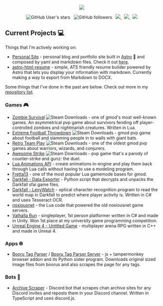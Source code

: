 <p align="center">
  <img src="https://skillicons.dev/icons?perline=12&i=ts,js,python,cs,cpp,c,java,php,lua,html,css,nodejs,react,vue,svelte,ember,astro,next,express,laravel,django,postgresql,mongo,aws" />
</p>

<p align="center">
  <img alt="GitHub User's stars" src="https://img.shields.io/github/stars/jetboom">
  &nbsp;
  <img alt="GitHub followers" src="https://img.shields.io/github/followers/jetboom">
  &nbsp;
  <a href="https://average.website">
    <img src="https://img.shields.io/badge/website-000000?logo=About.me&logoColor=white" />
  </a>
  &nbsp;
  <a href="https://www.linkedin.com/in/wmoo/">
    <img src="https://img.shields.io/badge/LinkedIn-0077B5?logo=linkedin&logoColor=white" />
  </a>
  &nbsp;
  <a href="https://www.instagram.com/regalartenjoyer">
    <img src="https://img.shields.io/badge/Instagram-E4405F?logo=instagram&logoColor=white" />
  </a>
</p>

## Current Projects :computer:

Things that I'm actively working on:

* [Personal Site](https://github.com/JetBoom/personal-site) - personal blog and portfolio site built in [Astro](https://github.com/withastro/astro) 🚀 and composed by yaml and markdown files. Check it out [here](https://average.website).
* [astro-html-resume](https://github.com/JetBoom/astro-html-resume) - simple, ATS friendly resume builder powered by Astro that lets you display your information with markdown. Currently making a way to export from Markdown to DOCX.

Some things that I've done in the past are below. Check out more in my [repository list](https://github.com/JetBoom?tab=repositories&q=&type=&language=&sort=stargazers).

### Games 🎮

* [Zombie Survival](https://github.com/JetBoom/zombiesurvival) ![Steam Downloads](https://img.shields.io/steam/downloads/105462463?logo=steam&color=black) - one of gmod's most well-known games. An asymmetrical pvp game about survivors fending off player-controlled zombies and nightmarish creatures. Written in Lua.
* [Extreme Football Throwdown](https://github.com/JetBoom/extremefootballthrowdown) ![Steam Downloads](https://img.shields.io/steam/downloads/104625632?logo=steam&color=black) - gmod pvp game about football and slamming people in to walls with giant bats.
* [Retro Team Play](https://github.com/JetBoom/retroteamplay) ![Steam Downloads](https://img.shields.io/steam/downloads/192091596?logo=steam&color=black) - one of the oldest gmod pvp games about warriors, wizards, and conjurers.
* [Awesome Strike](https://github.com/JetBoom/awesomestrike) ![Steam Downloads](https://img.shields.io/steam/downloads/116524163?logo=steam&color=black) - pvp game that's a parody of counter-strike and gunz: the duel.
* [Lua Animations API](https://github.com/JetBoom/animationsapi) - create animations in-engine and play them back through Lua calls without having to use a modeling program.
* [Fretta13](https://github.com/JetBoom/fretta13) - one of the most popular Lua gamemode bases for gmod.
* [Darkfall - Data Exporter](https://github.com/JetBoom/darkfall-data-export) - Python script that decrypts and unpacks the Darkfall sfai game files.
* [Darkfall - LevyWatch](https://github.com/JetBoom/levywatch) - optical character recognition program to read the world map in Darkfall to predict where player activity is. Written in C# and uses Tesseract OCR.
* [noxiousnet](https://github.com/JetBoom/lua-noxiousnet) - the Lua code that powered the old noxiousnet game servers.
* [Valhalla Run](https://github.com/JetBoom/ValhallaRun) - singleplayer, 1st person platformer written in C# and made in Unity. Won 1st place at my university game programming competition.
* [Unreal Engine 4 - Untitled Game](https://github.com/JetBoom/GoodGame) - multiplayer arena RPG written in C++ and made in Unreal 4.

### Apps 🌐

* [Booru Tag Parser](https://github.com/JetBoom/boorutagparser) / [Booru Tag Parser Server](https://github.com/JetBoom/boorutagparser-server) - js + tampermonkey browser addon and its Python sister program. Downloads original sized image files from boorus and also scrapes the page for any tags.

### Bots 🤖

* [Archive Scraper](https://github.com/JetBoom/archive-scraper-discord-bot) - Discord bot that scrapes chan archive sites for any Discord invites and reposts them in your Discord channel. Written in TypeScript and uses discord.js.
